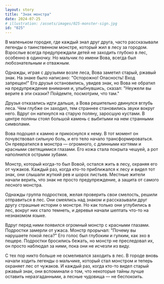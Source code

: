```yaml
---
layout: story
title: "Знак монстра"
date: 2024-07-25
# illustration: /assets/images/025-monster-sign.jpg
id: "025"
---
```


В маленьком городке, где каждый знал друг друга, часто рассказывали легенды о таинственном монстре, который жил в лесу за городом. Взрослые всегда предупреждали детей не заходить глубоко в лес, особенно в одиночку. Но мальчик по имени Вова, всегда был любознательным и отважным.

Однажды, играя с друзьями возле леса, Вова заметил старый, ржавый знак. На знаке было написано: "Осторожно! Опасность! Вход запрещен!" Его друзья остановились, увидев знак, но Вова не обратил на предупреждение внимания и, улыбнувшись, сказал: "Неужели вы верите в эти сказки? Пойдемте, посмотрим, что там."

Друзья отказались идти дальше, а Вова решительно двинулся вглубь леса. Чем глубже он заходил, тем страннее становились звуки вокруг него. Вдруг он наткнулся на старую поляну, заросшую кустами. В центре поляны стоял большой камень с выбитыми на нем странными символами.

Вова подошел к камню и прикоснулся к нему. В тот момент он почувствовал сильную боль, и его тело начало трансформироваться. Он превратился в монстра — огромного, с длинными когтями и красными светящимися глазами. Его кожа стала покрыта чешуей, а рот наполнился острыми зубами.

Монстр, который когда-то был Вовой, остался жить в лесу, охраняя его от чужаков. Каждый раз, когда кто-то приближался к лесу и видел тот знак, они слышали жуткий рев и шорох листьев. Местные жители начали верить, что знак не просто предупреждение, а защита от самого лесного монстра.

Однажды группа подростков, желая проверить свои смелость, решили отправиться в лес. Они смеялись над знаком и рассказывали друг другу страшные истории о монстре. Но как только они углубились в лес, вокруг них стало темнеть, и деревья начали шептать что-то на незнакомом языке.

Вдруг перед ними появился огромный монстр с красными глазами. Подростки замерли от ужаса. Монстр прорычал: "Почему вы нарушаете покой леса?" Его голос был глубоким и гулким, как эхо в пещере. Подростки бросились бежать, но монстр не преследовал их, он просто наблюдал за ними, пока они не исчезли из виду.

С тех пор никто больше не осмеливался заходить в лес. В городе вновь начали ходить легенды о мальчике, который стал монстром и теперь охраняет лес от чужаков. И каждый раз, когда кто-то видел старый ржавый знак, они вспоминали о том, что некоторые тайны лучше оставить неразгаданными, а лесные чудовища — не беспокоить.